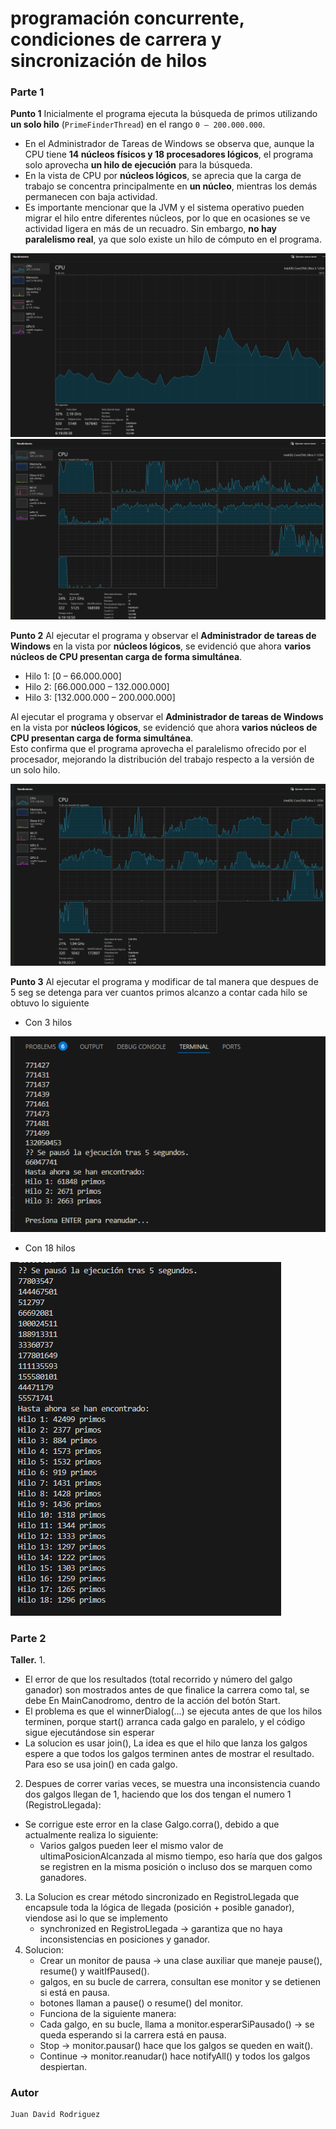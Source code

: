 # programación concurrente, condiciones de carrera y sincronización de hilos
### Parte 1 
**Punto 1**
Inicialmente el programa ejecuta la búsqueda de primos utilizando **un solo hilo** (`PrimeFinderThread`) en el rango `0 – 200.000.000`.

- En el Administrador de Tareas de Windows se observa que, aunque la CPU tiene **14 núcleos físicos y 18 procesadores lógicos**, el programa solo aprovecha **un hilo de ejecución** para la búsqueda.
- En la vista de CPU por **núcleos lógicos**, se aprecia que la carga de trabajo se concentra principalmente en **un núcleo**, mientras los demás permanecen con baja actividad.
- Es importante mencionar que la JVM y el sistema operativo pueden migrar el hilo entre diferentes núcleos, por lo que en ocasiones se ve actividad ligera en más de un recuadro. Sin embargo, **no hay paralelismo real**, ya que solo existe un hilo de cómputo en el programa.

![alt text](img/image-1.png)
![alt text](img/image.png)

**Punto 2**
Al ejecutar el programa y observar el **Administrador de tareas de Windows** en la vista por **núcleos lógicos**, se evidenció que ahora **varios núcleos de CPU presentan carga de forma simultánea**. 

- Hilo 1: [0 – 66.000.000]  
- Hilo 2: [66.000.000 – 132.000.000]  
- Hilo 3: [132.000.000 – 200.000.000] 

Al ejecutar el programa y observar el **Administrador de tareas de Windows** en la vista por **núcleos lógicos**, se evidenció que ahora **varios núcleos de CPU presentan carga de forma simultánea**.  
Esto confirma que el programa aprovecha el paralelismo ofrecido por el procesador, mejorando la distribución del trabajo respecto a la versión de un solo hilo.

![alt text](img/image-2.png)

**Punto 3**
Al ejecutar el programa y modificar de tal manera que despues de 5 seg se detenga para ver cuantos primos alcanzo a contar cada hilo se obtuvo lo siguiente

- Con 3 hilos
  
![alt text](img/image-3.png)

- Con 18 hilos
  
![alt text](img/image-4.png)

### Parte 2
**Taller.**
1. 
- El error de que los resultados (total recorrido y número del galgo ganador) son mostrados antes de que finalice la carrera como tal, se debe En MainCanodromo, dentro de la acción del botón Start.
- El problema es que el winnerDialog(...) se ejecuta antes de que los hilos terminen, porque start() arranca cada galgo en paralelo, y el código sigue ejecutándose sin esperar
- La solucion es usar join(), La idea es que el hilo que lanza los galgos espere a que todos los galgos terminen antes de mostrar el resultado.
Para eso se usa join() en cada galgo.
2. Despues de correr varias veces, se muestra una inconsistencia cuando dos galgos llegan de 1, haciendo que los dos tengan el numero 1 (RegistroLlegada):
- Se corrigue este error en la clase Galgo.corra(), debido a que actualmente realiza lo siguiente:
    * Varios galgos pueden leer el mismo valor de ultimaPosicionAlcanzada al mismo tiempo, eso haría que dos galgos se registren en la misma posición o incluso dos se marquen como ganadores.
3.  La Solucion es crear método sincronizado en RegistroLlegada que encapsule toda la lógica de llegada (posición + posible ganador), viendose asi lo que se implemento
    * synchronized en RegistroLlegada → garantiza que no haya inconsistencias en posiciones y ganador.
4. Solucion:
    *  Crear un monitor de pausa → una clase auxiliar que maneje pause(), resume() y waitIfPaused().
    *  galgos, en su bucle de carrera, consultan ese monitor y se detienen si está en pausa.
    *  botones llaman a pause() o resume() del monitor.
    -  Funciona de la siguiente manera:
    *  Cada galgo, en su bucle, llama a monitor.esperarSiPausado() → se queda esperando si la carrera está en pausa.
    *  Stop → monitor.pausar() hace que los galgos se queden en wait().
    *  Continue → monitor.reanudar() hace notifyAll() y todos los galgos despiertan.

### Autor   
    Juan David Rodriguez
